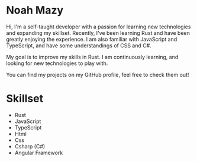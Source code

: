 # Noah Mazy

Hi, I'm a self-taught developer with a passion for learning new technologies and expanding my skillset. Recently, I've been learning Rust and have been greatly enjoying the experience. I am also familiar with JavaScript and TypeScript, and have some understandings of CSS and C#.

My goal is to improve my skills in Rust. I am continuously learning, and looking for new technologies to play with.

You can find my projects on my GitHub profile, feel free to check them out!

# Skillset
- Rust
- JavaScript
- TypeScript
- Html
- Css
- Csharp (C#)
- Angular Framework
